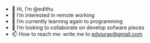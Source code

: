 - 👋 Hi, I’m @edithu
- 👀 I’m interested in remote working
- 🌱 I’m currently learning again to programming
- 💞️ I’m looking to collaborate on develop sofware pieces
- 📫 How to reach me: write me to edyiurav@gmail.com

<!---
edithu/edithu is a ✨ special ✨ repository because its `README.md` (this file) appears on your GitHub profile.
You can click the Preview link to take a look at your changes.
--->
